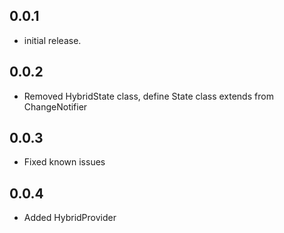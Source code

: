 ## 0.0.1

* initial release.

## 0.0.2

* Removed HybridState class, define State class extends from ChangeNotifier

## 0.0.3

* Fixed known issues

## 0.0.4

* Added HybridProvider